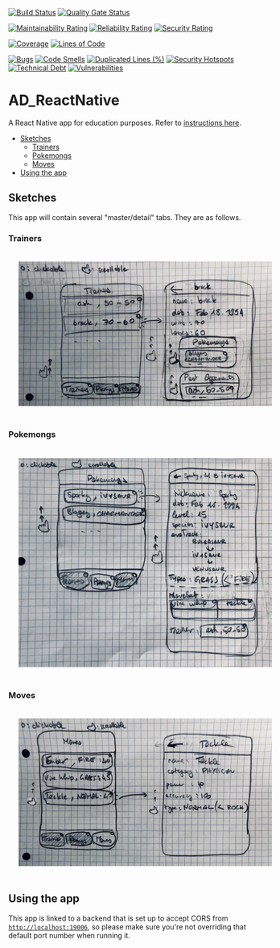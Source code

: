 [![Build Status](https://codefirst.iut.uca.fr/api/badges/alexis.drai/dice_app/status.svg)](https://codefirst.iut.uca.fr/alexis.drai/AD_multiplat)
[![Quality Gate Status](https://codefirst.iut.uca.fr/sonar/api/project_badges/measure?project=AD_multiplat&metric=alert_status&token=b3b8ca5709f99d5bcee2a2c495adb2fc804d3351)](https://codefirst.iut.uca.fr/sonar/dashboard?id=AD_multiplat)

[![Maintainability Rating](https://codefirst.iut.uca.fr/sonar/api/project_badges/measure?project=AD_multiplat&metric=sqale_rating&token=b3b8ca5709f99d5bcee2a2c495adb2fc804d3351)](https://codefirst.iut.uca.fr/sonar/dashboard?id=AD_multiplat)
[![Reliability Rating](https://codefirst.iut.uca.fr/sonar/api/project_badges/measure?project=AD_multiplat&metric=reliability_rating&token=b3b8ca5709f99d5bcee2a2c495adb2fc804d3351)](https://codefirst.iut.uca.fr/sonar/dashboard?id=AD_multiplat)
[![Security Rating](https://codefirst.iut.uca.fr/sonar/api/project_badges/measure?project=AD_multiplat&metric=security_rating&token=b3b8ca5709f99d5bcee2a2c495adb2fc804d3351)](https://codefirst.iut.uca.fr/sonar/dashboard?id=AD_multiplat)

[![Coverage](https://codefirst.iut.uca.fr/sonar/api/project_badges/measure?project=AD_multiplat&metric=coverage&token=b3b8ca5709f99d5bcee2a2c495adb2fc804d3351)](https://codefirst.iut.uca.fr/sonar/dashboard?id=AD_multiplat)
[![Lines of Code](https://codefirst.iut.uca.fr/sonar/api/project_badges/measure?project=AD_multiplat&metric=ncloc&token=b3b8ca5709f99d5bcee2a2c495adb2fc804d3351)](https://codefirst.iut.uca.fr/sonar/dashboard?id=AD_multiplat)

[![Bugs](https://codefirst.iut.uca.fr/sonar/api/project_badges/measure?project=AD_multiplat&metric=bugs&token=b3b8ca5709f99d5bcee2a2c495adb2fc804d3351)](https://codefirst.iut.uca.fr/sonar/dashboard?id=AD_multiplat)
[![Code Smells](https://codefirst.iut.uca.fr/sonar/api/project_badges/measure?project=AD_multiplat&metric=code_smells&token=b3b8ca5709f99d5bcee2a2c495adb2fc804d3351)](https://codefirst.iut.uca.fr/sonar/dashboard?id=AD_multiplat)
[![Duplicated Lines (%)](https://codefirst.iut.uca.fr/sonar/api/project_badges/measure?project=AD_multiplat&metric=duplicated_lines_density&token=b3b8ca5709f99d5bcee2a2c495adb2fc804d3351)](https://codefirst.iut.uca.fr/sonar/dashboard?id=AD_multiplat)
[![Security Hotspots](https://codefirst.iut.uca.fr/sonar/api/project_badges/measure?project=AD_multiplat&metric=security_hotspots&token=b3b8ca5709f99d5bcee2a2c495adb2fc804d3351)](https://codefirst.iut.uca.fr/sonar/dashboard?id=AD_multiplat)
[![Technical Debt](https://codefirst.iut.uca.fr/sonar/api/project_badges/measure?project=AD_multiplat&metric=sqale_index&token=b3b8ca5709f99d5bcee2a2c495adb2fc804d3351)](https://codefirst.iut.uca.fr/sonar/dashboard?id=AD_multiplat)
[![Vulnerabilities](https://codefirst.iut.uca.fr/sonar/api/project_badges/measure?project=AD_multiplat&metric=vulnerabilities&token=b3b8ca5709f99d5bcee2a2c495adb2fc804d3351)](https://codefirst.iut.uca.fr/sonar/dashboard?id=AD_multiplat)

# AD_ReactNative

A React Native app for education purposes. Refer
to [instructions here](https://react-native-courses.clubinfo-clermont.fr/docs/notation).

+ [Sketches](#sketches)
  - [Trainers](#trainers)
  - [Pokemongs](#pokemongs)
  - [Moves](#moves)
+ [Using the app](#using-the-app)

## Sketches

This app will contain several "master/detail" tabs. They are as follows.

### Trainers

<img src="./docs/trainers.jpg" width="540" style="margin:20px">

### Pokemongs

<img src="./docs/pokemongs.jpg" width="540" style="margin:20px">

### Moves

<img src="./docs/moves.jpg" width="540" style="margin:20px">

## Using the app

This app is linked to a backend that is set up to accept CORS from [`http://localhost:19006`](http://localhost:19006), so please make sure you're
not overriding that default port number when running it.
